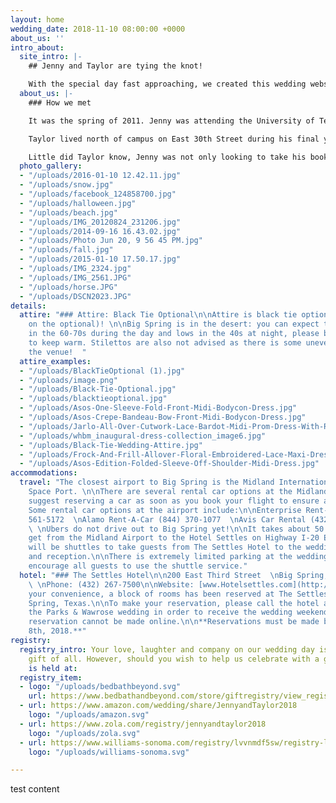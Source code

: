 ```yaml
---
layout: home
wedding_date: 2018-11-10 08:00:00 +0000
about_us: ''
intro_about:
  site_intro: |-
    ## Jenny and Taylor are tying the knot!

    With the special day fast approaching, we created this wedding website to provide our friends and family with all the important details about our wedding. We cannot wait to celebrate this moment of our lives with you.
  about_us: |-
    ### How we met

    It was the spring of 2011. Jenny was attending the University of Texas while living in a cozy house north of the campus. For the upcoming semester, she had signed up for Cellular Biology but still needed the textbook. While tending to her garden, Jenny met one of her next-door neighbors. After hearing about her upcoming schedule, he mentioned that his roommate kept all of his old books including the one that Jenny needed. Without hesitation, he freely volunteered his roommate’s book to her. With textbook in hand, she was ready. Weeks passed and the halfway mark of the semester neared. Midterms were on her doorstep but Jenny had yet to meet the book’s owner. Nevertheless, she decided to ask for help for her upcoming exam.

    Taylor lived north of campus on East 30th Street during his final years of college at the University of Texas. He was studying neurobiology and government and spent a lot of his time in the library. As a result, Taylor had never met any of his neighbors. Even still, he always noticed the girl next door who played with her dog in her front yard. He also noticed that his textbook collection seemed to be getting smaller and smaller. Right when he was about to investigate, there was a knock at the door. Taylor’s neighbor had come to ask for advice about Cellular Biology and confessed that she took his textbook.

    Little did Taylor know, Jenny was not only looking to take his books but also would end up taking his heart.
  photo_gallery:
  - "/uploads/2016-01-10 12.42.11.jpg"
  - "/uploads/snow.jpg"
  - "/uploads/facebook_124858700.jpg"
  - "/uploads/halloween.jpg"
  - "/uploads/beach.jpg"
  - "/uploads/IMG_20120824_231206.jpg"
  - "/uploads/2014-09-16 16.43.02.jpg"
  - "/uploads/Photo Jun 20, 9 56 45 PM.jpg"
  - "/uploads/fall.jpg"
  - "/uploads/2015-01-10 17.50.17.jpg"
  - "/uploads/IMG_2324.jpg"
  - "/uploads/IMG_2561.JPG"
  - "/uploads/horse.JPG"
  - "/uploads/DSCN2023.JPG"
details:
  attire: "### Attire: Black Tie Optional\n\nAttire is black tie optional (emphasis
    on the optional)! \n\nBig Spring is in the desert: you can expect temperatures
    in the 60-70s during the day and lows in the 40s at night, please bring a coat
    to keep warm. Stilettos are also not advised as there is some uneven terrain at
    the venue!  "
  attire_examples:
  - "/uploads/BlackTieOptional (1).jpg"
  - "/uploads/image.png"
  - "/uploads/Black-Tie-Optional.jpg"
  - "/uploads/blacktieoptional.jpg"
  - "/uploads/Asos-One-Sleeve-Fold-Front-Midi-Bodycon-Dress.jpg"
  - "/uploads/Asos-Crepe-Bandeau-Bow-Front-Midi-Bodycon-Dress.jpg"
  - "/uploads/Jarlo-All-Over-Cutwork-Lace-Bardot-Midi-Prom-Dress-With-Ruffle-Hem.jpg"
  - "/uploads/whbm_inaugural-dress-collection_image6.jpg"
  - "/uploads/Black-Tie-Wedding-Attire.jpg"
  - "/uploads/Frock-And-Frill-Allover-Floral-Embroidered-Lace-Maxi-Dress-With-Flutter-Sleeve-315x352.jpg"
  - "/uploads/Asos-Edition-Folded-Sleeve-Off-Shoulder-Midi-Dress.jpg"
accommodations:
  travel: "The closest airport to Big Spring is the Midland International Air and
    Space Port. \n\nThere are several rental car options at the Midland Airport. We
    suggest reserving a car as soon as you book your flight to ensure availability.
    Some rental car options at the airport include:\n\nEnterprise Rent-A-Car (432)
    561-5172  \nAlamo Rent-A-Car (844) 370-1077  \nAvis Car Rental (432) 563-0910
    \ \nUbers do not drive out to Big Spring yet!\n\nIt takes about 50 minutes to
    get from the Midland Airport to the Hotel Settles on Highway I-20 East.\n\nThere
    will be shuttles to take guests from The Settles Hotel to the wedding ceremony
    and reception.\n\nThere is extremely limited parking at the wedding site, so we
    encourage all guests to use the shuttle service."
  hotel: "### The Settles Hotel\n\n200 East Third Street  \nBig Spring, Texas 79720
    \ \nPhone: (432) 267-7500\n\nWebsite: [www.Hotelsettles.com](http://www.hotelsettles.com)\n\nFor
    your convenience, a block of rooms has been reserved at The Settles Hotel in Big
    Spring, Texas.\n\nTo make your reservation, please call the hotel and mention
    the Parks & Wawrose wedding in order to receive the wedding weekend rate. The
    reservation cannot be made online.\n\n**Reservations must be made by September
    8th, 2018.**"
registry:
  registry_intro: Your love, laughter and company on our wedding day is the greatest
    gift of all. However, should you wish to help us celebrate with a gift, a registry
    is held at: 
  registry_item:
  - logo: "/uploads/bedbathbeyond.svg"
    url: https://www.bedbathandbeyond.com/store/giftregistry/view_registry_guest.jsp?registryId=546012063&eventType=Wedding&pwsurl=
  - url: https://www.amazon.com/wedding/share/JennyandTaylor2018
    logo: "/uploads/amazon.svg"
  - url: https://www.zola.com/registry/jennyandtaylor2018
    logo: "/uploads/zola.svg"
  - url: https://www.williams-sonoma.com/registry/lvvnmdf5sw/registry-list.html
    logo: "/uploads/williams-sonoma.svg"

---
```

test content